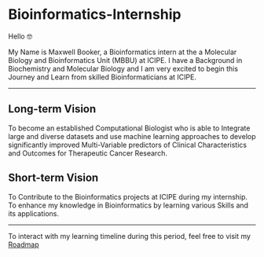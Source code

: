 # Bioinformatics-Internship 

Hello 🤓

My Name is Maxwell Booker, a Bioinformatics intern at the a Molecular Biology and Bioinformatics Unit (MBBU) at ICIPE.
I have a Background in Biochemistry and Molecular Biology and I am very excited to begin this Journey and Learn from skilled Bioinformaticians at ICIPE.


---

## Long-term Vision 
To become an established Computational Biologist who is able to Integrate large and diverse datasets and use machine learning approaches to develop significantly improved Multi-Variable predictors of Clinical Characteristics and Outcomes for Therapeutic Cancer Research.


## Short-term Vision 
To Contribute to the Bioinformatics projects at ICIPE during my internship.
To enhance my knowledge in Bioinformatics by learning various Skills and its applications.

---

To interact with my learning timeline during this period, feel free to visit my [Roadmap](https://github.com/alunga20/Roadmap/blob/main/Roadmap.md)
